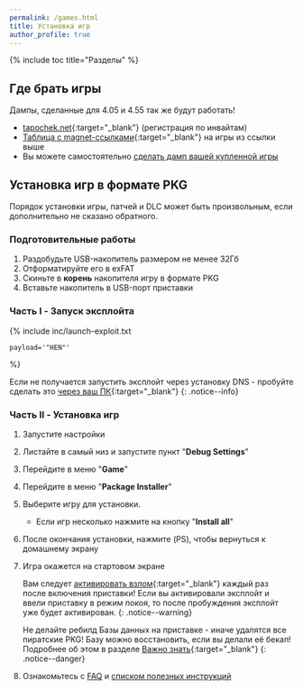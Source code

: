 ```yaml
---
permalink: /games.html
title: Установка игр
author_profile: true
---
```

{% include toc title="Разделы" %}

## Где брать игры

Дампы, сделанные для 4.05 и 4.55 так же будут работать!

+ [tapochek.net](https://tapochek.net/viewforum.php?f=910){:target="_blank"} (регистрация по инвайтам)
+ [Таблица с magnet-ссылками](https://docs.google.com/spreadsheets/d/1vxlwU8bPnaZuWQ9u3RHPXhX-jSkges71uSg3ON3r9I8/edit?usp=sharing){:target="_blank"} на игры из ссылки выше
+ Вы можете самостоятельно [сделать дамп вашей купленной игры](game-dumps)
	
## Установка игр в формате PKG

Порядок установки игры, патчей и DLC может быть произвольным, если дополнительно не сказано обратного. 

### Подготовительные работы

1. Раздобудьте USB-накопитель размером не менее 32Гб 
1. Отформатируйте его в exFAT 
1. Скиньте в **корень** накопителя игру в формате PKG
1. Вставьте накопитель в USB-порт приставки

### Часть I - Запуск эксплойта

{% include inc/launch-exploit.txt 

	payload='"HEN"'

%}

Если не получается запустить эксплойт через установку DNS - пробуйте сделать это [через ваш ПК](payloads){:target="_blank"}
{: .notice--info}
	
### Часть II - Установка игр

1. Запустите настройки
1. Листайте в самый низ и запустите пункт "**Debug Settings**"
1. Перейдите в меню "**Game**"
1. Перейдите в меню "**Package Installer**"
1. Выберите игру для установки. 
	* Если игр несколько нажмите на кнопку "**Install all**"
1. После окончания установки, нажмите (PS), чтобы вернуться к домашнему экрану
1. Игра окажется на стартовом экране

	Вам следует [активировать взлом](/start-hen#%D0%A7%D0%B0%D1%81%D1%82%D1%8C-iii---%D0%97%D0%B0%D0%BF%D1%83%D1%81%D0%BA-%D1%8D%D0%BA%D1%81%D0%BF%D0%BB%D0%BE%D0%B9%D1%82%D0%B0){:target="_blank"} каждый раз после включения приставки! Если вы активировали эксплойт и ввели приставку в режим покоя, то после пробуждения эксплойт уже будет активирован. 
	{: .notice--warning}

	Не делайте ребилд Базы данных на приставке - иначе удалятся все пиратские PKG! Базу можно восстановить, если вы делали её бекап! Подробнее об этом в разделе [Важно знать](info){:target="_blank"}
	{: .notice--danger}

1. Ознакомьтесь с [FAQ](faq) и [списком полезных инструкций](addons)